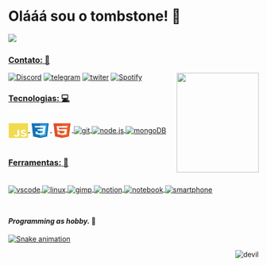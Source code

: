 # **Olááá sou o tombstone!** 🖤 

<div align="left">
 <a href="https://github.com/tombsDevil">
<img height="160em" src="https://github-readme-stats.vercel.app/api?username=tombsDevil&show_icons=true&theme=radical&include_all_commits=true&count_private=true"/>
 </div>

 ### **Contato:** 💼

[![Discord](https://img.icons8.com/color/40/35/discord-logo.svg)]()
[![telegram](https://img.icons8.com/color/40/35/telegram-app--v5.svg)](https://t.me/tombsDevil)
[![twiter](https://img.icons8.com/office/40/35/twitter.svg)](https://twitter.com/tombs_Devil?s=09)
[![Spotify](https://img.icons8.com/color-glass/40/35/spotify.svg)](https://open.spotify.com/user/wycj0ljgmzgs90vdczbhndtea?si=SW5z7-3hSVSozO3XpmkCtA&utm_source=copy-link&dl_branch=1)
 <a href="https://github.com/tombsDevil"/>
<img align="right"  height="200" width="165" src="https://i.imgur.com/pP0APer.gif" />

### **Tecnologias:** 💻

<div style="display: inline_block"><br/>
 <img align="center" alt="Js" height="30" width="40" src="https://raw.githubusercontent.com/devicons/devicon/master/icons/javascript/javascript-plain.svg"/> 
 <img align="center" alt="CSS" height="30" width="40" src="https://raw.githubusercontent.com/devicons/devicon/master/icons/css3/css3-original.svg"/>
 <img align="center" alt="HTML" height="30" width="40" src="https://raw.githubusercontent.com/devicons/devicon/master/icons/html5/html5-original.svg"/>
 <img align="center" alt="git" height="30" width="40" src="https://cdn.jsdelivr.net/gh/devicons/devicon/icons/git/git-plain.svg"/>
 <img align="center" alt="node.js" height="30" width="40" src="https://cdn.jsdelivr.net/gh/devicons/devicon/icons/nodejs/nodejs-plain.svg"/>
 <img align="center" alt="mongoDB" height="30" width="40" src="https://cdn.jsdelivr.net/gh/devicons/devicon/icons/mongodb/mongodb-plain-wordmark.svg"/>

<div><br/>

### **Ferramentas:** 🚀
<div style="display: inline_block"><br/> <a href="https://github.com/tombsDevil"/>
 <img align="center" alt="vscode" src="https://img.icons8.com/nolan/40/35/visual-studio-code-2019.png" />
 <img align="center" alt="linux" src="https://img.icons8.com/dusk/40/35/linux.png"/>
 <img align="center" alt="gimp" src="https://img.icons8.com/dusk/40/35/gimp.png" />
 <img align="center" alt="notion" src="https://img.icons8.com/dusk/40/35/notion.png" />
 <img align="center" alt="notebook" src="https://img.icons8.com/external-photo3ideastudio-lineal-color-photo3ideastudio/40/35/external-notebook-gadget-photo3ideastudio-lineal-color-photo3ideastudio.png" />
 <img align="center" alt="smartphone" src="https://img.icons8.com/external-icongeek26-outline-gradient-icongeek26/35/35/external-phone-essentials-icongeek26-outline-gradient-icongeek26.png" />

<div><br/>
<a>

##
 
#### *Programming as hobby.* 🎩 <a href="https://github.com/tombsDevil">
 

 ![Snake animation](https://github.com/tombsDevil/tombsDevil/blob/output/github-contribution-grid-snake.svg)
 
 <img align="right" alt="devil" src="https://img.icons8.com/external-skrata-royyan-wijaya/40/35/external-devil-outlaws-halloween-collection-skrata-royyan-wijaya.png"/>
